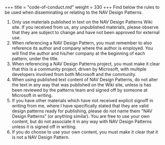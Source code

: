 +++
title = "code-of-conduct.md"
weight = 330
+++
Find below the rules to be used when disseminating or relating to the NAV Design Patterns.

1. Only use materials published in text on the NAV Design Patterns Wiki site. If you received from us, any unpublished materials, please observe that they are subject to change and have not been approved for external use.
2. When referencing a NAV Design Pattern, you must remember to also reference its author and company where the author is employed. You will find the author and his/her company at the beginning of each pattern, under the title.
3. When referencing a NAV Design Patterns project, you must make it clear that this is a community project, driven by Microsoft, with multiple developers involved from both Microsoft and the community.
4. When using published text content of NAV Design Patterns, do not alter the text in any way that was published on the Wiki site, unless is has been reviewed by the patterns team and signed off by someone at Microsoft in writing.
5. If you have other materials which have not received explicit signoff in writing from me, where I have specifically stated that they are valid design patterns ready for publishing, please do not name them "NAV Design Patterns" (or anything similar). You are free to use your own content, but do not associate it in any way with NAV Design Patterns unless it is signed off in writing.
6. If you do choose to use your own content, you must make it clear that it is not a NAV Design Pattern.
